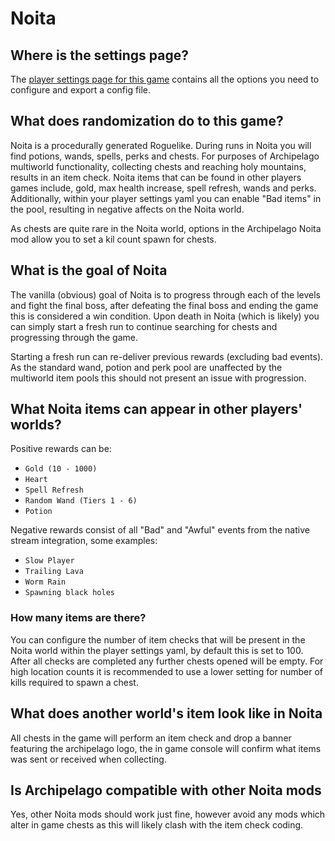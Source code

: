 # Noita

## Where is the settings page?

The [player settings page for this game](../player-settings) contains all the options you need to configure and export a
config file.

## What does randomization do to this game?

Noita is a procedurally generated Roguelike. During runs in Noita you will find potions, wands, spells, perks and
chests. For purposes of Archipelago multiworld functionality, collecting chests and reaching holy mountains, results in
an item check. Noita items that can be found in other players games include, gold, max health increase, spell refresh, 
wands and perks. Additionally, within your player settings yaml you can enable "Bad items" in the pool, resulting in 
negative affects on the Noita world.

As chests are quite rare in the Noita world, options in the Archipelago Noita mod allow you to set a kil count spawn for
chests. 

## What is the goal of Noita 

The vanilla (obvious) goal of Noita is to progress through each of the levels and fight the final boss, after defeating
the final boss and ending the game this is considered a win condition. Upon death in Noita (which is likely) you can
simply start a fresh run to continue searching for chests and progressing through the game.

Starting a fresh run can re-deliver previous rewards (excluding bad events). As the standard wand, potion and perk pool 
are unaffected by the multiworld item pools this should not present an issue with progression.

## What Noita items can appear in other players' worlds?

Positive rewards can be:

* `Gold (10 - 1000)` 
* `Heart` 
* `Spell Refresh` 
* `Random Wand (Tiers 1 - 6)` 
* `Potion`

Negative rewards consist of all "Bad" and "Awful" events from the native stream integration, some examples:

* `Slow Player` 
* `Trailing Lava` 
* `Worm Rain` 
* `Spawning black holes`

### How many items are there?

You can configure the number of item checks that will be present in the Noita world within the player settings yaml, by
default this is set to 100. After all checks are completed any further chests opened will be empty. For high location 
counts it is recommended to use a lower setting for number of kills required to spawn a chest.

## What does another world's item look like in Noita

All chests in the game will perform an item check and drop a banner featuring the archipelago logo, the in game console
will confirm what items was sent or received when collecting.

## Is Archipelago compatible with other Noita mods

Yes, other Noita mods should work just fine, however avoid any mods which alter in game chests as this will likely clash
with the item check coding.
